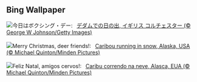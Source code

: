 ## Bing Wallpaper
![](https://www.bing.com/th?id=OHR.BoxingDaySunrise_JA-JP3167199681_UHD.jpg&w=1000)今日はボクシング・デー:&nbsp;&ensp;[デダムでの日の出, イギリス コルチェスター (© George W Johnson/Getty Images)](https://www.bing.com/th?id=OHR.BoxingDaySunrise_JA-JP3167199681_UHD.jpg)
<br><br/>
![](https://www.bing.com/th?id=OHR.CaribouChristmas_EN-GB8094592900_UHD.jpg&w=1000)Merry Christmas, deer friends!:&nbsp;&ensp;[Caribou running in snow, Alaska, USA (© Michael Quinton/Minden Pictures)](https://www.bing.com/th?id=OHR.CaribouChristmas_EN-GB8094592900_UHD.jpg)
<br><br/>
![](https://www.bing.com/th?id=OHR.CaribouChristmas_PT-BR2682904328_UHD.jpg&w=1000)Feliz Natal, amigos cervos!:&nbsp;&ensp;[Caribu correndo na neve, Alasca, EUA (© Michael Quinton/Minden Pictures)](https://www.bing.com/th?id=OHR.CaribouChristmas_PT-BR2682904328_UHD.jpg)
<br><br/>
